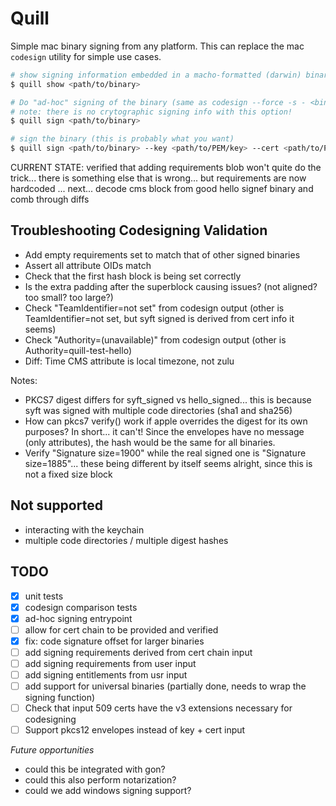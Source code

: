 # Quill

Simple mac binary signing from any platform. This can replace the mac `codesign` utility for simple use cases.

```bash
# show signing information embedded in a macho-formatted (darwin) binary
$ quill show <path/to/binary>

# Do "ad-hoc" signing of the binary (same as codesign --force -s - <binary>)
# note: there is no crytographic signing info with this option!
$ quill sign <path/to/binary>

# sign the binary (this is probably what you want)
$ quill sign <path/to/binary> --key <path/to/PEM/key> --cert <path/to/PEM/cert>
```

CURRENT STATE: verified that adding requirements blob won't quite do the trick... there is something else that is wrong... but requirements are now hardcoded
... next... decode cms block from good hello signef binary and comb through diffs

## Troubleshooting Codesigning Validation
- Add empty requirements set to match that of other signed binaries
- Assert all attribute OIDs match
- Check that the first hash block is being set correctly
- Is the extra padding after the superblock causing issues? (not aligned? too small? too large?)
- Check "TeamIdentifier=not set" from codesign output (other is TeamIdentifier=not set, but syft signed is derived from cert info it seems)
- Check "Authority=(unavailable)" from codesign output (other is Authority=quill-test-hello)
- Diff: Time CMS attribute is local timezone, not zulu

Notes:
- PKCS7 digest differs for syft_signed vs hello_signed... this is because syft was signed with multiple code directories (sha1 and sha256)
- How can pkcs7 verify() work if apple overrides the digest for its own purposes? In short... it can't! Since the envelopes have no message (only attributes), the hash would be the same for all binaries.
- Verify "Signature size=1900" while the real signed one is "Signature size=1885"... these being different by itself seems alright, since this is not a fixed size block

## Not supported
- interacting with the keychain
- multiple code directories / multiple digest hashes

## TODO

- [x] unit tests
- [x] codesign comparison tests
- [x] ad-hoc signing entrypoint
- [ ] allow for cert chain to be provided and verified
- [x] fix: code signature offset for larger binaries
- [ ] add signing requirements derived from cert chain input
- [ ] add signing requirements from user input
- [ ] add signing entitlements from usr input
- [ ] add support for universal binaries (partially done, needs to wrap the signing function)
- [ ] Check that input 509 certs have the v3 extensions necessary for codesigning
- [ ] Support pkcs12 envelopes instead of key + cert input

*Future opportunities*
- could this be integrated with gon?
- could this also perform notarization?
- could we add windows signing support?
